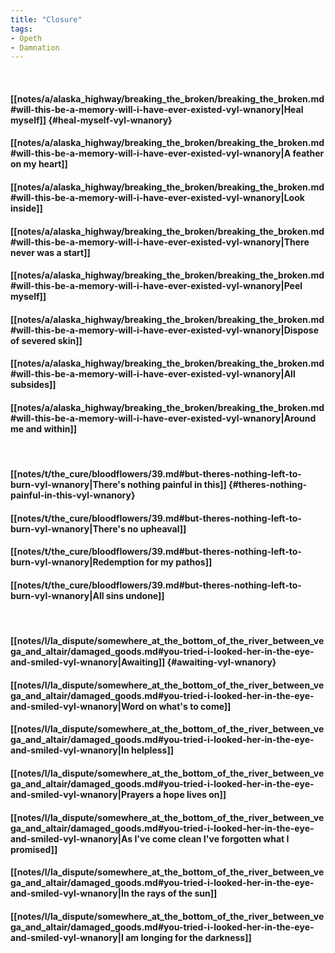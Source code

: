 ```yaml
---
title: "Closure"
tags:
- Opeth
- Damnation
---
```

&nbsp;
#### [[notes/a/alaska_highway/breaking_the_broken/breaking_the_broken.md#will-this-be-a-memory-will-i-have-ever-existed-vyl-wnanory|Heal myself]] {#heal-myself-vyl-wnanory}
#### [[notes/a/alaska_highway/breaking_the_broken/breaking_the_broken.md#will-this-be-a-memory-will-i-have-ever-existed-vyl-wnanory|A feather on my heart]]
#### [[notes/a/alaska_highway/breaking_the_broken/breaking_the_broken.md#will-this-be-a-memory-will-i-have-ever-existed-vyl-wnanory|Look inside]]
#### [[notes/a/alaska_highway/breaking_the_broken/breaking_the_broken.md#will-this-be-a-memory-will-i-have-ever-existed-vyl-wnanory|There never was a start]]
#### [[notes/a/alaska_highway/breaking_the_broken/breaking_the_broken.md#will-this-be-a-memory-will-i-have-ever-existed-vyl-wnanory|Peel myself]]
#### [[notes/a/alaska_highway/breaking_the_broken/breaking_the_broken.md#will-this-be-a-memory-will-i-have-ever-existed-vyl-wnanory|Dispose of severed skin]]
#### [[notes/a/alaska_highway/breaking_the_broken/breaking_the_broken.md#will-this-be-a-memory-will-i-have-ever-existed-vyl-wnanory|All subsides]]
#### [[notes/a/alaska_highway/breaking_the_broken/breaking_the_broken.md#will-this-be-a-memory-will-i-have-ever-existed-vyl-wnanory|Around me and within]]
&nbsp;
#### [[notes/t/the_cure/bloodflowers/39.md#but-theres-nothing-left-to-burn-vyl-wnanory|There's nothing painful in this]] {#theres-nothing-painful-in-this-vyl-wnanory}
#### [[notes/t/the_cure/bloodflowers/39.md#but-theres-nothing-left-to-burn-vyl-wnanory|There's no upheaval]]
#### [[notes/t/the_cure/bloodflowers/39.md#but-theres-nothing-left-to-burn-vyl-wnanory|Redemption for my pathos]]
#### [[notes/t/the_cure/bloodflowers/39.md#but-theres-nothing-left-to-burn-vyl-wnanory|All sins undone]]
&nbsp;
#### [[notes/l/la_dispute/somewhere_at_the_bottom_of_the_river_between_vega_and_altair/damaged_goods.md#you-tried-i-looked-her-in-the-eye-and-smiled-vyl-wnanory|Awaiting]] {#awaiting-vyl-wnanory}
#### [[notes/l/la_dispute/somewhere_at_the_bottom_of_the_river_between_vega_and_altair/damaged_goods.md#you-tried-i-looked-her-in-the-eye-and-smiled-vyl-wnanory|Word on what's to come]]
#### [[notes/l/la_dispute/somewhere_at_the_bottom_of_the_river_between_vega_and_altair/damaged_goods.md#you-tried-i-looked-her-in-the-eye-and-smiled-vyl-wnanory|In helpless]]
#### [[notes/l/la_dispute/somewhere_at_the_bottom_of_the_river_between_vega_and_altair/damaged_goods.md#you-tried-i-looked-her-in-the-eye-and-smiled-vyl-wnanory|Prayers a hope lives on]]
#### [[notes/l/la_dispute/somewhere_at_the_bottom_of_the_river_between_vega_and_altair/damaged_goods.md#you-tried-i-looked-her-in-the-eye-and-smiled-vyl-wnanory|As I've come clean I've forgotten what I promised]]
#### [[notes/l/la_dispute/somewhere_at_the_bottom_of_the_river_between_vega_and_altair/damaged_goods.md#you-tried-i-looked-her-in-the-eye-and-smiled-vyl-wnanory|In the rays of the sun]]
#### [[notes/l/la_dispute/somewhere_at_the_bottom_of_the_river_between_vega_and_altair/damaged_goods.md#you-tried-i-looked-her-in-the-eye-and-smiled-vyl-wnanory|I am longing for the darkness]]

